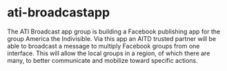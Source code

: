 # ati-broadcastapp
The ATI Broadcast app group is building a Facebook publishing app for the group America the Indivisible. Via this app an AITD trusted partner will be able to broadcast a message to multiply Facebook groups from one interface. This will allow the local groups in a region, of which there are many, to better communicate and mobilize toward specific actions. 
